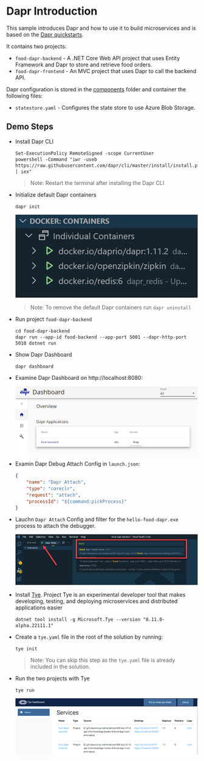 # Dapr Introduction

This sample introduces Dapr and how to use it to build microservices and is based on the [Dapr quickstarts](https://docs.dapr.io/getting-started/quickstarts/). 

It contains two projects:

- `food-dapr-backend` - A .NET Core Web API project that uses Entity Framework and Dapr to store and retrieve food orders.
- `food-dapr-frontend` - An MVC project that uses Dapr to call the backend API.

Dapr configuration is stored in the [components](components) folder and container the following files:

- `statestore.yaml` - Configures the state store to use Azure Blob Storage.

## Demo Steps

- Install Dapr CLI

    ```
    Set-ExecutionPolicy RemoteSigned -scope CurrentUser
    powershell -Command "iwr -useb https://raw.githubusercontent.com/dapr/cli/master/install/install.ps1 | iex"
    ```

    >Note: Restart the terminal after installing the Dapr CLI

- Initialize default Dapr containers

    ```
    dapr init
    ```

    ![dapr-init](_images/dapr-init.png)

   >Note: To remove the default Dapr containers run `dapr uninstall` 

- Run project `food-dapr-backend`

    ```
    cd food-dapr-backend
    dapr run --app-id food-backend --app-port 5001 --dapr-http-port 5010 dotnet run
    ```

- Show Dapr Dashboard

    ```
    dapr dashboard
    ``` 

- Examine Dapr Dashboard on http://localhost:8080:

    ![dapr-dashboard](_images/dapr-dashboard.png)

- Examin Dapr Debug Attach Config in `launch.json`:

    ```json
    {
        "name": "Dapr Attach",
        "type": "coreclr",
        "request": "attach",
        "processId": "${command:pickProcess}"
    }
    ```

- Lauchn `Dapr Attach` Config and filter for the `hello-food-dapr.exe` process to attach the debugger.

    ![filter-process](_images/filter-process.png)

- Install [Tye](https://github.com/dotnet/tye/). Project Tye is an experimental developer tool that makes developing, testing, and deploying microservices and distributed applications easier

    ```
    dotnet tool install -g Microsoft.Tye --version "0.11.0-alpha.22111.1"
    ```

- Create a `tye.yaml` file in the root of the solution by running:

    ```    
    tye init
    ```

    >Note: You can skip this step as the `tye.yaml` file is already included in the solution.

- Run the two projects with Tye

    ```
    tye run
    ```    

    ![tye](_images/tye.png)